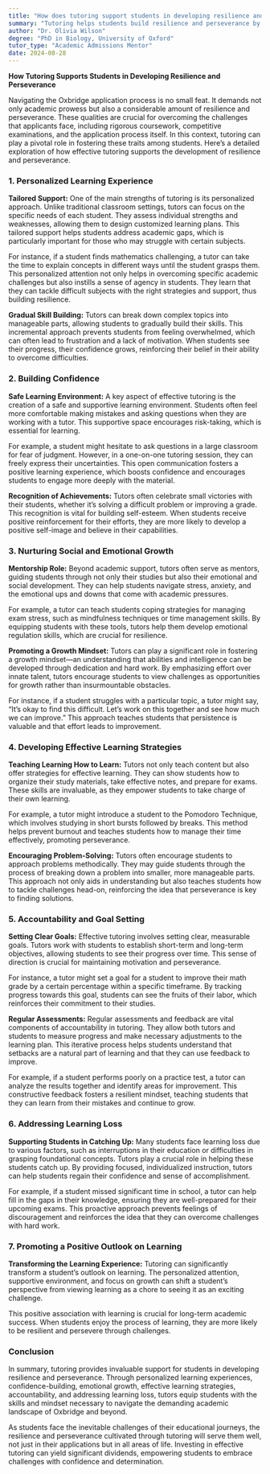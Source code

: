 ```yaml
---
title: "How does tutoring support students in developing resilience and perseverance?"
summary: "Tutoring helps students build resilience and perseverance by providing personalized support and guidance through challenging academic processes."
author: "Dr. Olivia Wilson"
degree: "PhD in Biology, University of Oxford"
tutor_type: "Academic Admissions Mentor"
date: 2024-08-28
---
```


**How Tutoring Supports Students in Developing Resilience and Perseverance**

Navigating the Oxbridge application process is no small feat. It demands not only academic prowess but also a considerable amount of resilience and perseverance. These qualities are crucial for overcoming the challenges that applicants face, including rigorous coursework, competitive examinations, and the application process itself. In this context, tutoring can play a pivotal role in fostering these traits among students. Here’s a detailed exploration of how effective tutoring supports the development of resilience and perseverance.

### 1. Personalized Learning Experience

**Tailored Support:**
One of the main strengths of tutoring is its personalized approach. Unlike traditional classroom settings, tutors can focus on the specific needs of each student. They assess individual strengths and weaknesses, allowing them to design customized learning plans. This tailored support helps students address academic gaps, which is particularly important for those who may struggle with certain subjects.

For instance, if a student finds mathematics challenging, a tutor can take the time to explain concepts in different ways until the student grasps them. This personalized attention not only helps in overcoming specific academic challenges but also instills a sense of agency in students. They learn that they can tackle difficult subjects with the right strategies and support, thus building resilience.

**Gradual Skill Building:**
Tutors can break down complex topics into manageable parts, allowing students to gradually build their skills. This incremental approach prevents students from feeling overwhelmed, which can often lead to frustration and a lack of motivation. When students see their progress, their confidence grows, reinforcing their belief in their ability to overcome difficulties.

### 2. Building Confidence

**Safe Learning Environment:**
A key aspect of effective tutoring is the creation of a safe and supportive learning environment. Students often feel more comfortable making mistakes and asking questions when they are working with a tutor. This supportive space encourages risk-taking, which is essential for learning. 

For example, a student might hesitate to ask questions in a large classroom for fear of judgment. However, in a one-on-one tutoring session, they can freely express their uncertainties. This open communication fosters a positive learning experience, which boosts confidence and encourages students to engage more deeply with the material.

**Recognition of Achievements:**
Tutors often celebrate small victories with their students, whether it’s solving a difficult problem or improving a grade. This recognition is vital for building self-esteem. When students receive positive reinforcement for their efforts, they are more likely to develop a positive self-image and believe in their capabilities.

### 3. Nurturing Social and Emotional Growth

**Mentorship Role:**
Beyond academic support, tutors often serve as mentors, guiding students through not only their studies but also their emotional and social development. They can help students navigate stress, anxiety, and the emotional ups and downs that come with academic pressures. 

For example, a tutor can teach students coping strategies for managing exam stress, such as mindfulness techniques or time management skills. By equipping students with these tools, tutors help them develop emotional regulation skills, which are crucial for resilience.

**Promoting a Growth Mindset:**
Tutors can play a significant role in fostering a growth mindset—an understanding that abilities and intelligence can be developed through dedication and hard work. By emphasizing effort over innate talent, tutors encourage students to view challenges as opportunities for growth rather than insurmountable obstacles.

For instance, if a student struggles with a particular topic, a tutor might say, “It’s okay to find this difficult. Let’s work on this together and see how much we can improve.” This approach teaches students that persistence is valuable and that effort leads to improvement.

### 4. Developing Effective Learning Strategies

**Teaching Learning How to Learn:**
Tutors not only teach content but also offer strategies for effective learning. They can show students how to organize their study materials, take effective notes, and prepare for exams. These skills are invaluable, as they empower students to take charge of their own learning.

For example, a tutor might introduce a student to the Pomodoro Technique, which involves studying in short bursts followed by breaks. This method helps prevent burnout and teaches students how to manage their time effectively, promoting perseverance.

**Encouraging Problem-Solving:**
Tutors often encourage students to approach problems methodically. They may guide students through the process of breaking down a problem into smaller, more manageable parts. This approach not only aids in understanding but also teaches students how to tackle challenges head-on, reinforcing the idea that perseverance is key to finding solutions.

### 5. Accountability and Goal Setting

**Setting Clear Goals:**
Effective tutoring involves setting clear, measurable goals. Tutors work with students to establish short-term and long-term objectives, allowing students to see their progress over time. This sense of direction is crucial for maintaining motivation and perseverance.

For instance, a tutor might set a goal for a student to improve their math grade by a certain percentage within a specific timeframe. By tracking progress towards this goal, students can see the fruits of their labor, which reinforces their commitment to their studies.

**Regular Assessments:**
Regular assessments and feedback are vital components of accountability in tutoring. They allow both tutors and students to measure progress and make necessary adjustments to the learning plan. This iterative process helps students understand that setbacks are a natural part of learning and that they can use feedback to improve.

For example, if a student performs poorly on a practice test, a tutor can analyze the results together and identify areas for improvement. This constructive feedback fosters a resilient mindset, teaching students that they can learn from their mistakes and continue to grow.

### 6. Addressing Learning Loss

**Supporting Students in Catching Up:**
Many students face learning loss due to various factors, such as interruptions in their education or difficulties in grasping foundational concepts. Tutors play a crucial role in helping these students catch up. By providing focused, individualized instruction, tutors can help students regain their confidence and sense of accomplishment.

For example, if a student missed significant time in school, a tutor can help fill in the gaps in their knowledge, ensuring they are well-prepared for their upcoming exams. This proactive approach prevents feelings of discouragement and reinforces the idea that they can overcome challenges with hard work.

### 7. Promoting a Positive Outlook on Learning

**Transforming the Learning Experience:**
Tutoring can significantly transform a student’s outlook on learning. The personalized attention, supportive environment, and focus on growth can shift a student’s perspective from viewing learning as a chore to seeing it as an exciting challenge. 

This positive association with learning is crucial for long-term academic success. When students enjoy the process of learning, they are more likely to be resilient and persevere through challenges.

### Conclusion

In summary, tutoring provides invaluable support for students in developing resilience and perseverance. Through personalized learning experiences, confidence-building, emotional growth, effective learning strategies, accountability, and addressing learning loss, tutors equip students with the skills and mindset necessary to navigate the demanding academic landscape of Oxbridge and beyond.

As students face the inevitable challenges of their educational journeys, the resilience and perseverance cultivated through tutoring will serve them well, not just in their applications but in all areas of life. Investing in effective tutoring can yield significant dividends, empowering students to embrace challenges with confidence and determination.
    